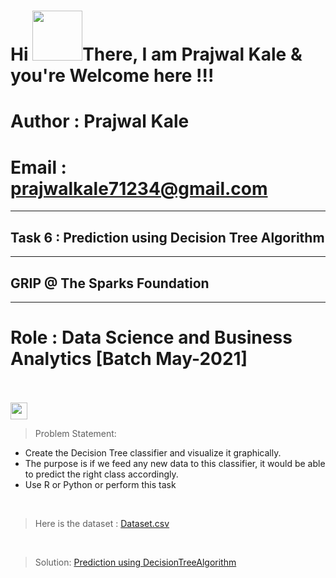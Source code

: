 <h1 align="left">Hi <img src="https://raw.githubusercontent.com/nixin72/nixin72/master/wave.gif" width="80px",height"70">There, I am Prajwal Kale & you're Welcome here !!! </h1>

# Author : Prajwal Kale
# Email  : prajwalkale71234@gmail.com
___

## Task 6 : Prediction using Decision Tree Algorithm
___
## GRIP @ The Sparks Foundation
____
# Role : Data Science and Business Analytics [Batch May-2021]
<br>
<br>
<img height="27" src="https://img.shields.io/badge/Prediction using Decision Tree Algorithm -Level  Intermediate-orange.svg?&style=for-the-badge&logo=TheSparksFoundation&logoColor=blue"/>
<br>

> Problem Statement:
- Create the Decision Tree classifier and visualize it graphically.<br>
- The purpose is if we feed any new data to this classifier, it would be able to
predict the right class accordingly. <br>
- Use R or Python or perform this task
<br>

> Here is the dataset :
<a href="https://github.com/PrajwalGKale/Spark_Projects/blob/main/Prediction%20using%20Decision%20Tree%20Algorithm/Iris27%20.csv">Dataset.csv</a>
<br>

> Solution:
<a href="https://github.com/PrajwalGKale/Spark_Projects/blob/main/Prediction%20using%20Decision%20Tree%20Algorithm/Task_04.ipynb">Prediction using DecisionTreeAlgorithm </a>
